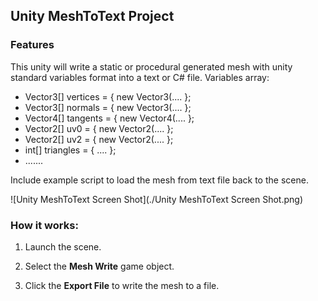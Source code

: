 ## Unity MeshToText Project

### Features
This unity will write a static or procedural generated mesh with unity standard variables format into a text or C# file.
Variables array: 
* Vector3[] vertices = { new Vector3(.... };
* Vector3[] normals = { new Vector3(.... };
* Vector4[] tangents = { new Vector4(.... };
* Vector2[] uv0 = { new Vector2(.... };
* Vector2[] uv2 = { new Vector2(.... };
* int[] triangles = { .... };
* .......

Include example script to load the mesh from text file back to the scene.


![Unity MeshToText Screen Shot](./Unity MeshToText Screen Shot.png)

### How it works:

1. Launch the scene.


2. Select the **Mesh Write** game object.


3. Click the **Export File** to write the mesh to a file.

